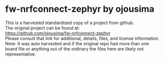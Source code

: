 
# fw-nrfconnect-zephyr by ojousima  
This is a harvested standardized copy of a project from github.  
The original project can be found at:  
https://github.com/ojousima/fw-nrfconnect-zephyr  
Please consult that link for additional, details, files, and license information.  
Note: It was auto harvested and if the original repo had more than one board file or anything out of the ordinary the files here are likely not representative.  
    